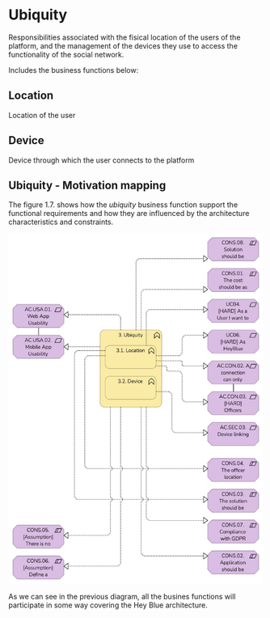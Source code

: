 # Ubiquity

Responsibilities associated with the fisical location of the users of the platform, and the management of the devices they use to access the functionality of the social network.

Includes the business functions below:

## Location

Location of the user

## Device

Device through which the user connects to the platform 

## Ubiquity - Motivation mapping

The figure 1.7. shows how the *ubiquity* business function support the functional requirements and how they are influenced by the architecture characteristics and constraints.

![Ubiquity - Motivation Matrix](/Assets/1.7.Motivation-Ubiquity-mapping.png)

As we can see in the previous diagram, all the busines functions will participate in some way covering the Hey Blue architecture.